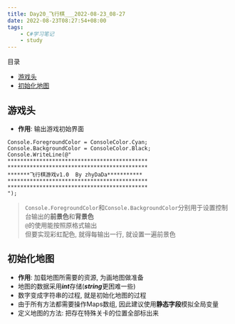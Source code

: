 ```yaml
---
title: Day20_飞行棋___2022-08-23_08-27
date: 2022-08-23T08:27:54+08:00
tags:
    - C#学习笔记
    - study
---
```

目录
- [游戏头](#游戏头)
- [初始化地图](#初始化地图)

## 游戏头
- **作用**: 输出游戏初始界面
```
Console.ForegroundColor = ConsoleColor.Cyan;
Console.BackgroundColor = ConsoleColor.Black;
Console.WriteLine(@"
********************************************
********************************************
*******飞行棋游戏v1.0  By zhyDaDa***********
********************************************
********************************************
");
```
> `Console.ForegroundColor`和`Console.BackgroundColor`分别用于设置控制台输出的**前景色**和**背景色**  
> `@`的使用能按照原格式输出  
> 但要实现彩虹配色, 就得每输出一行, 就设置一遍前景色

## 初始化地图
- **作用**: 加载地图所需要的资源, 为画地图做准备
- 地图的数据采用***int***存储(***string***更困难一些)
- 数字变成字符串的过程, 就是初始化地图的过程
- 由于所有方法都需要操作Maps数组, 因此建议使用**静态字段**模拟全局变量
- 定义地图的方法: 把存在特殊关卡的位置全部标出来